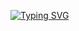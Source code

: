 [![Typing SVG](https://readme-typing-svg.demolab.com?font=Fira+Code&duration=3000&pause=500&color=F74900&center=true&vCenter=true&width=500&height=80&lines=Bizzi!;Amature+Malware-dev+and+Red-Teamer)](https://git.io/typing-svg)

